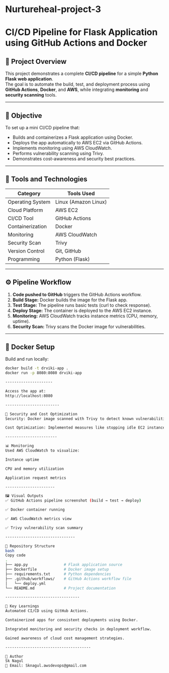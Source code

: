 # Nurtureheal-project-3

# CI/CD Pipeline for Flask Application using GitHub Actions and Docker

## 📘 Project Overview
This project demonstrates a complete **CI/CD pipeline** for a simple **Python Flask web application**.  
The goal is to automate the build, test, and deployment process using **GitHub Actions**, **Docker**, and **AWS**, while integrating **monitoring** and **security scanning** tools.

---

## 🚀 Objective
To set up a mini CI/CD pipeline that:
- Builds and containerizes a Flask application using Docker.
- Deploys the app automatically to AWS EC2 via GitHub Actions.
- Implements monitoring using AWS CloudWatch.
- Performs vulnerability scanning using Trivy.
- Demonstrates cost-awareness and security best practices.

---

## 🧩 Tools and Technologies
| Category | Tools Used |
|-----------|-------------|
| Operating System | Linux (Amazon Linux) |
| Cloud Platform | AWS EC2 |
| CI/CD Tool | GitHub Actions |
| Containerization | Docker |
| Monitoring | AWS CloudWatch |
| Security Scan | Trivy |
| Version Control | Git, GitHub |
| Programming | Python (Flask) |

---

## ⚙️ Pipeline Workflow
1. **Code pushed to GitHub** triggers the GitHub Actions workflow.
2. **Build Stage:** Docker builds the image for the Flask app.
3. **Test Stage:** The pipeline runs basic tests (curl to check response).
4. **Deploy Stage:** The container is deployed to the AWS EC2 instance.
5. **Monitoring:** AWS CloudWatch tracks instance metrics (CPU, memory, uptime).
6. **Security Scan:** Trivy scans the Docker image for vulnerabilities.

---

## 🐳 Docker Setup
Build and run locally:
```bash
docker build -t drviki-app .
docker run -p 8080:8080 drviki-app

---------------------

Access the app at:
http://localhost:8080

------------------------

🔐 Security and Cost Optimization
Security: Docker image scanned with Trivy to detect known vulnerabilities.

Cost Optimization: Implemented measures like stopping idle EC2 instances and using autoscaling for dynamic load management.

-----------------------

📊 Monitoring
Used AWS CloudWatch to visualize:

Instance uptime

CPU and memory utilization

Application request metrics

----------------------

🖼️ Visual Outputs
✅ GitHub Actions pipeline screenshot (build → test → deploy)

✅ Docker container running

✅ AWS CloudWatch metrics view

✅ Trivy vulnerability scan summary

-------------------------------

📁 Repository Structure
bash
Copy code
.
├── app.py                # Flask application source
├── Dockerfile            # Docker image setup
├── requirements.txt      # Python dependencies
├── .github/workflows/    # GitHub Actions workflow file
│   └── deploy.yml
└── README.md             # Project documentation

---------------------------------

🧠 Key Learnings
Automated CI/CD using GitHub Actions.

Containerized apps for consistent deployments using Docker.

Integrated monitoring and security checks in deployment workflow.

Gained awareness of cloud cost management strategies.

--------------------------------------

👤 Author
Sk Nagul
📧 Email: Sknagul.awsdevops@gmail.com
